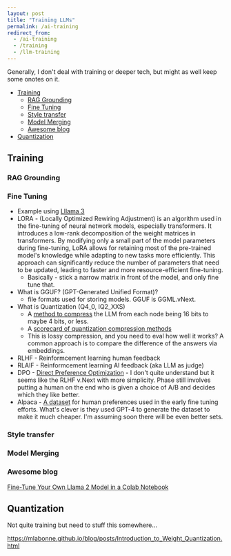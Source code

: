 ```yaml
---
layout: post
title: "Training LLMs"
permalink: /ai-training
redirect_from:
  - /ai-training
  - /training
  - /llm-training
---
```


Generally, I don't deal with training or deeper tech, but might as well keep some onotes on it.

<!-- prettier-ignore-start -->
<!-- vim-markdown-toc GFM -->

- [Training](#training)
    - [RAG Grounding](#rag-grounding)
    - [Fine Tuning](#fine-tuning)
    - [Style transfer](#style-transfer)
    - [Model Merging](#model-merging)
    - [Awesome blog](#awesome-blog)
- [Quantization](#quantization)

<!-- vim-markdown-toc -->
<!-- prettier-ignore-end -->

## Training

### RAG Grounding

### Fine Tuning

- Example using [Lllama 3](https://colab.research.google.com/drive/1efOx_rwZeF3i0YsirhM1xhYLtGNX6Fv3?usp=sharing#scrollTo=bDp0zNpwe6U_)
- LORA - (Locally Optimized Rewiring Adjustment) is an algorithm used in the fine-tuning of neural network models, especially transformers. It introduces a low-rank decomposition of the weight matrices in transformers. By modifying only a small part of the model parameters during fine-tuning, LoRA allows for retaining most of the pre-trained model's knowledge while adapting to new tasks more efficiently. This approach can significantly reduce the number of parameters that need to be updated, leading to faster and more resource-efficient fine-tuning.
  - Basically - stick a narrow matrix in front of the model, and only fine tune that.
- What is GGUF? (GPT-Generated Unified Format)?
  - file formats used for storing models. GGUF is GGML.vNext.
- What is Quantization (Q4_0, IQ2_XXS)
  - A [method to compress](https://www.reddit.com/r/LocalLLaMA/comments/1ba55rj/overview_of_gguf_quantization_methods/) the LLM from each node being 16 bits to maybe 4 bits, or less.
  - A [scorecard of quantization compression methods](https://huggingface.co/datasets/christopherthompson81/quant_exploration)
  - This is lossy compression, and you need to eval how well it works? A common approach is to compare the difference of the answers via embeddings.
- RLHF - Reinformcement learning human feedback
- RLAIF - Reinformcement learning AI feedback (aka LLM as judge)
- DPO - [Direct Preference Optimization](https://arxiv.org/pdf/2305.18290.pdf?ref=hackernoon.com) - I don't quite understand but it seems like the RLHF v.Next with more simplicity. Phase still involves putting a human on the end who is given a choice of A/B and decides which they like better.
- Alpaca - [A dataset](https://huggingface.co/datasets/yahma/alpaca-cleaned) for human preferences used in the early fine tuning efforts. What's clever is they used GPT-4 to generate the dataset to make it much cheaper. I'm assuming soon there will be even better sets.

### Style transfer

### Model Merging

### Awesome blog

[Fine-Tune Your Own Llama 2 Model in a Colab Notebook
](https://mlabonne.github.io/blog/posts/Fine_Tune_Your_Own_Llama_2_Model_in_a_Colab_Notebook.html)

## Quantization

Not quite training but need to stuff this somewhere...

<https://mlabonne.github.io/blog/posts/Introduction_to_Weight_Quantization.html>
